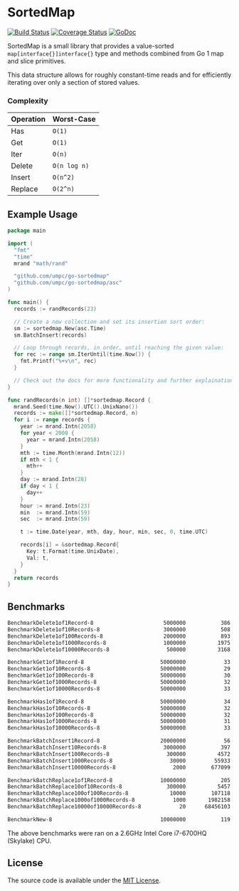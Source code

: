 # SortedMap

[![Build Status](https://travis-ci.org/umpc/go-sortedmap.svg?branch=master)](https://travis-ci.org/umpc/go-sortedmap) [![Coverage Status](https://codecov.io/github/umpc/go-sortedmap/badge.svg?branch=master)](https://codecov.io/github/umpc/go-sortedmap?branch=master) [![GoDoc](https://godoc.org/github.com/umpc/go-sortedmap?status.svg)](https://godoc.org/github.com/umpc/go-sortedmap)

SortedMap is a small library that provides a value-sorted ```map[interface{}]interface{}``` type and methods combined from Go 1 map and slice primitives.

This data structure allows for roughly constant-time reads and for efficiently iterating over only a section of stored values.

### Complexity
Operation | Worst-Case
----------|-----------
Has | ```O(1)```
Get | ```O(1)```
Iter | ```O(n)```
Delete | ```O(n log n)```
Insert | ```O(n^2)```
Replace | ```O(2^n)```

## Example Usage

```go
package main

import (
  "fmt"
  "time"
  mrand "math/rand"

  "github.com/umpc/go-sortedmap"
  "github.com/umpc/go-sortedmap/asc"
)

func main() {
  records := randRecords(23)

  // Create a new collection and set its insertion sort order:
  sm := sortedmap.New(asc.Time)
  sm.BatchInsert(records)

  // Loop through records, in order, until reaching the given value:
  for rec := range sm.IterUntil(time.Now()) {
    fmt.Printf("%+v\n", rec)
  }

  // Check out the docs for more functionality and further explainations.
}

func randRecords(n int) []*sortedmap.Record {
  mrand.Seed(time.Now().UTC().UnixNano())
  records := make([]*sortedmap.Record, n)
  for i := range records {
    year := mrand.Intn(2058)
    for year < 2000 {
      year = mrand.Intn(2058)
    }
    mth := time.Month(mrand.Intn(12))
    if mth < 1 {
      mth++
    }
    day := mrand.Intn(28)
    if day < 1 {
      day++
    }
    hour := mrand.Intn(23)
    min  := mrand.Intn(59)
    sec  := mrand.Intn(59)

    t := time.Date(year, mth, day, hour, min, sec, 0, time.UTC)

    records[i] = &sortedmap.Record{
      Key: t.Format(time.UnixDate),
      Val: t,
    }
  }
  return records
}
```

## Benchmarks

```sh
BenchmarkDelete1of1Record-8                  	 5000000	       386 ns/o       0 B/op	       0 allocs/op
BenchmarkDelete1of10Records-8                	 3000000	       508 ns/o       0 B/op	       0 allocs/op
BenchmarkDelete1of100Records-8               	 2000000	       893 ns/o       0 B/op	       0 allocs/op
BenchmarkDelete1of1000Records-8              	 1000000	      1975 ns/o       0 B/op	       0 allocs/op
BenchmarkDelete1of10000Records-8             	  500000	      3168 ns/o       0 B/op	       0 allocs/op

BenchmarkGet1of1Record-8                     	50000000	        33.2 ns/op	       0 B/op	       0 allocs/op
BenchmarkGet1of10Records-8                   	50000000	        29.7 ns/op	       0 B/op	       0 allocs/op
BenchmarkGet1of100Records-8                  	50000000	        30.8 ns/op	       0 B/op	       0 allocs/op
BenchmarkGet1of1000Records-8                 	50000000	        32.9 ns/op	       0 B/op	       0 allocs/op
BenchmarkGet1of10000Records-8                	50000000	        33.3 ns/op	       0 B/op	       0 allocs/op

BenchmarkHas1of1Record-8                     	50000000	        34.7 ns/op	       0 B/op	       0 allocs/op
BenchmarkHas1of10Records-8                   	50000000	        32.0 ns/op	       0 B/op	       0 allocs/op
BenchmarkHas1of100Records-8                  	50000000	        32.9 ns/op	       0 B/op	       0 allocs/op
BenchmarkHas1of1000Records-8                 	50000000	        31.1 ns/op	       0 B/op	       0 allocs/op
BenchmarkHas1of10000Records-8                	50000000	        33.3 ns/op	       0 B/op	       0 allocs/op

BenchmarkBatchInsert1Record-8                	20000000	        56.1 ns/op	       1 B/op	       1 allocs/op
BenchmarkBatchInsert10Records-8              	 3000000	       397 ns/o      16 B/op	       1 allocs/op
BenchmarkBatchInsert100Records-8             	  300000	      4572 ns/o     112 B/op	       1 allocs/op
BenchmarkBatchInsert1000Records-8            	   30000	     55933 ns/o    1030 B/op	       1 allocs/op
BenchmarkBatchInsert10000Records-8           	    2000	    677099 ns/o   11293 B/op	       1 allocs/op

BenchmarkBatchReplace1of1Record-8            	10000000	       205 ns/o       0 B/op	       0 allocs/op
BenchmarkBatchReplace10of10Records-8         	  300000	      5457 ns/o       0 B/op	       0 allocs/op
BenchmarkBatchReplace100of100Records-8       	   10000	    107118 ns/o       0 B/op	       0 allocs/op
BenchmarkBatchReplace1000of1000Records-8     	    1000	   1982158 ns/o       0 B/op	       0 allocs/op
BenchmarkBatchReplace10000of10000Records-8   	      20	  68456103 ns/o       0 B/op	       0 allocs/op

BenchmarkNew-8                               	10000000	       119 ns/o      96 B/op	       2 allocs/op
```

The above benchmarks were ran on a 2.6GHz Intel Core i7-6700HQ (Skylake) CPU.

## License

The source code is available under the [MIT License](https://opensource.org/licenses/MIT).
